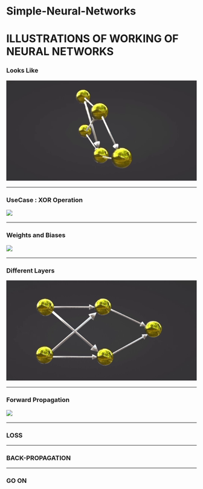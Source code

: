 # Simple-Neural-Networks
<h1>ILLUSTRATIONS OF WORKING OF NEURAL NETWORKS</h1>
<h3>Looks Like</h3>
<img src="https://github.com/arihara-sudhan/Simple-Neural-Networks/blob/main/imgs/intro.gif?raw=true" alt="">
<hr>
<h3>UseCase : XOR Operation</h3>
<img src="https://github.com/arihara-sudhan/Simple-Neural-Networks/blob/main/imgs/xor.gif?raw=true">
<hr>
<h3>Weights and Biases</h3>
<img src="https://github.com/arihara-sudhan/Simple-Neural-Networks/blob/main/imgs/weights.gif?raw=true">
<hr>
<h3>Different Layers</h3>
<img src="https://github.com/arihara-sudhan/Simple-Neural-Networks/blob/main/imgs/layers.gif?raw=true">
<hr>
<h3>Forward Propagation</h3>
<img src="https://github.com/arihara-sudhan/Simple-Neural-Networks/blob/main/imgs/prop.gif?raw=true">
<hr>
<h3>LOSS</h3>
<hr>
<h3>BACK-PROPAGATION</h3>
<hr>
<h3>GO ON</h3>
